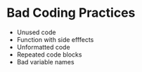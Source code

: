 Bad Coding Practices
=========
* Unused code
* Function with side efffects
* Unformatted code
* Repeated code blocks
* Bad variable names

